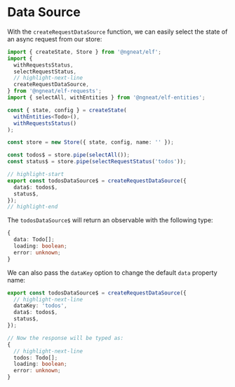 # Data Source

With the `createRequestDataSource` function, we can easily select the state of an async request from our store:

```ts
import { createState, Store } from '@ngneat/elf';
import {
  withRequestsStatus,
  selectRequestStatus,
  // highlight-next-line
  createRequestDataSource,
} from '@ngneat/elf-requests';
import { selectAll, withEntities } from '@ngneat/elf-entities';

const { state, config } = createState(
  withEntities<Todo>(),
  withRequestsStatus()
);

const store = new Store({ state, config, name: '' });

const todos$ = store.pipe(selectAll());
const status$ = store.pipe(selectRequestStatus('todos'));

// highlight-start
export const todosDataSource$ = createRequestDataSource({
  data$: todos$,
  status$,
});
// highlight-end
```

The `todosDataSource$` will return an observable with the following type:

```ts
{
  data: Todo[];
  loading: boolean;
  error: unknown;
}
```

We can also pass the `dataKey` option to change the default `data` property name:

```ts
export const todosDataSource$ = createRequestDataSource({
  // highlight-next-line
  dataKey: 'todos',
  data$: todos$,
  status$,
});

// Now the response will be typed as:
{
  // highlight-next-line
  todos: Todo[];
  loading: boolean;
  error: unknown;
}
```
